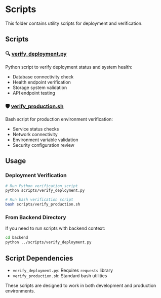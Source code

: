 # Scripts

This folder contains utility scripts for deployment and verification.

## Scripts

### 🔍 [verify_deployment.py](./verify_deployment.py)
Python script to verify deployment status and system health:
- Database connectivity check
- Health endpoint verification
- Storage system validation
- API endpoint testing

### 🛡️ [verify_production.sh](./verify_production.sh)
Bash script for production environment verification:
- Service status checks
- Network connectivity
- Environment variable validation
- Security configuration review

## Usage

### Deployment Verification

```bash
# Run Python verification script
python scripts/verify_deployment.py

# Run bash verification script
bash scripts/verify_production.sh
```

### From Backend Directory

If you need to run scripts with backend context:

```bash
cd backend
python ../scripts/verify_deployment.py
```

## Script Dependencies

- `verify_deployment.py`: Requires `requests` library
- `verify_production.sh`: Standard bash utilities

These scripts are designed to work in both development and production environments.
